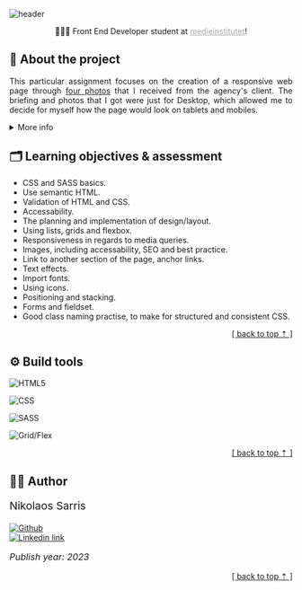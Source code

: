 <a name="read_me_top"></a>
![header](https://capsule-render.vercel.app/api?type=waving&color=E6CEA0&height=300&section=header&text=Tough%20cookie&fontColor=FFFFFF&fontSize=100&animation=fadeIn&fontAlignY=38&desc=A%20school%20assignment!&descAlignY=53&descAlign=75)

<p align="center">
    👨🏻‍🎓 Front End Developer student at 
    <a 
        href="https://medieinstitutet.se/"
        target="_blank"
        style=
        "
            color: #A8A8A8;
            font-weight: none;
            text-decoration: underline;
        "
    >
    medieinstitutet</a>!
</p>

## 📖 About the project

<p style="text-align: justify;">
This particular assignment focuses on the creation of a responsive web page through <a href="https://github.com/tsemitris/tough-cookie-website/tree/main/assets/design" target="_blank">four photos</a> that I received from the agency's client. The briefing and photos that I got were just for Desktop, which allowed me to decide for myself how the page would look on tablets and mobiles.
</p>

<details>
    <summary>More info</summary>
    The following was said at the briefing:
        <ul>
            <li>Website will use only <i>HTML and CSS/SCSS</i>, no need of JavaScript.</li>
            <li>Website must be <i>responsive</i> in all devices [ desktop / tablet / mobile ]</li>
            <li>Website must be one-page.</li>
            <li>The color that will be used is: <i>Green 100%, 0%, 78%, 0% | Yellow 0%, 5%, 79%, 0% | Cancel-button in the formular 263°, 100%, 73%</i></li>
            <li>The fonts must be: <i>Jockey One and Roboto Condensed.</i></li>
            <li>When the pointer is hovering over the lettuce image, the arrow will move down a bit in a snappy way. Not too fast, not too slow.</li>
            <li>A dynamic heading effect on "Tahini, chickpeas, drizzle", one word over another.</li>
            <li>A slight sideways animation when hovering over the hamburger menu.</li>
            <li>When the menu is open, the hamburger should turn into a closing icon: "X".</li>
            <li>When clicking on "Explore menu", the food-page will appear.</li>
            <li>You don't have to be able to close the cookie-bar.</li>
            <li>You will able to close is the menu on the closing icon, not when pressing a menu link.</li>
        </ul> 
</details>

## 🗂️ Learning objectives & assessment
<ul>
    <li>CSS and SASS basics.</li>
    <li>Use semantic HTML.</li>
    <li>Validation of HTML and CSS.</li>
    <li>Accessability.</li>
    <li>The planning and implementation of design/layout.</li>
    <li>Using lists, grids and flexbox.</li>
    <li>Responsiveness in regards to media queries.</li>
    <li>Images, including accessability, SEO and best practice.</li>
    <li>Link to another section of the page, anchor links.</li>
    <li>Text effects.</li>
    <li>Import fonts.</li>
    <li>Using icons.</li>
    <li>Positioning and stacking.</li>
    <li>Forms and fieldset.</li>
    <li>Good class naming practise, to make for structured and consistent CSS.</li>
</ul>

<p align="right">
    <a href="#read_me_top">[ back to top ⇡ ]</a>
</p>

## ⚙️ Build tools

![HTML5](https://img.shields.io/badge/HTML5-E34F26?style=for-the-badge&logo=html5&logoColor=white)

![CSS](https://img.shields.io/badge/CSS3-1572B6?style=for-the-badge&logo=css3&logoColor=white)

![SASS](https://img.shields.io/badge/Sass-CC6699?style=for-the-badge&logo=sass&logoColor=white)

![Grid/Flex](https://img.shields.io/badge/Grid%20/%20flexbox-grey.svg?style=for-the-badge&logoColor=white)

<p align="right">
    <a href="#read_me_top">[ back to top ⇡ ]</a>
</p>

## 👨‍💼 Author
<p 
    style=
    "
        font-size: 1.2rem;
    "
>
    Nikolaos Sarris
</p>

[![Github](https://img.shields.io/badge/GitHub-100000?style=for-the-badge&logo=github&logoColor=white)](https://github.com/tsemitris) <br>
[![Linkedin link](https://img.shields.io/badge/LinkedIn-0077B5?style=for-the-badge&logo=linkedin&logoColor=white)](https://www.linkedin.com/in/nikolaos-sarris-a85a63179/)

<p 
    style=
    "
        font-size: 1rem;
        font-style: italic;
    "
>
    Publish year: 2023
</p>

<p align="right">
    <a href="#read_me_top">[ back to top ⇡ ]</a>
</p>